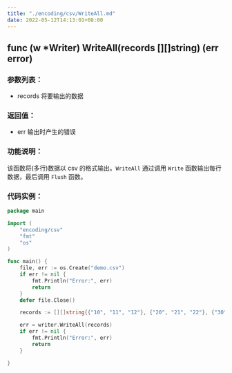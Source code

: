 ```yaml
---
title: "./encoding/csv/WriteAll.md"
date: 2022-05-12T14:13:01+08:00
---
```

## func (w *Writer) WriteAll(records [][]string) (err error)

### 参数列表：

- records 将要输出的数据

### 返回值：

- err 输出时产生的错误

### 功能说明：

该函数将(多行)数据以 csv 的格式输出。`WriteAll` 通过调用 `Write` 函数输出每行数据，最后调用 `Flush` 函数。

### 代码实例：

```go
package main

import (
	"encoding/csv"
	"fmt"
	"os"
)

func main() {
	file, err := os.Create("demo.csv")
	if err != nil {
		fmt.Println("Error:", err)
		return
	}
	defer file.Close()

	records := [][]string{{"10", "11", "12"}, {"20", "21", "22"}, {"30", "31", "32"}}

	err = writer.WriteAll(records)
	if err != nil {
		fmt.Println("Error:", err)
		return
	}

}

```